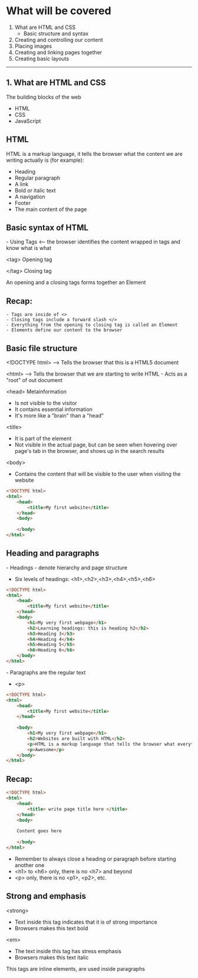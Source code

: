 # What will be covered
1. What are HTML and CSS
    * Basic structure and syntax
1. Creating and controlling our content
1. Placing images
1. Creating and linking pages together
1. Creating basic layouts

---

## 1. What are HTML and CSS
	
The building blocks of the web
* HTML
* CSS
* JavaScript
	
## HTML

<p> HTML is a markup language, it tells the browser what the content we are writing actually is (for example):<p>

* Heading
* Regular paragraph
* A link
* Bold or italic text
* A navigation
* Footer
* The main content of the page

## Basic syntax of HTML
\- Using Tags <-- the browser identifies the content wrapped in tags and know what is what

\<tag> Opening tag

\</tag> Closing tag

An opening and a closing tags forms together an Element

## Recap:
	- Tags are inside of <> 
	- Closing tags include a forward slash </>
	- Everything from the opening to closing tag is called an Element
	- Elements define our content to the browser 


## Basic file structure

\<!DOCTYPE html> --> Tells the browser that this is a HTML5 document

\<html> --> Tells the browser that we are starting to write HTML - Acts as a "root" of out document

\<head> Metainformation
* Is not visible to the visitor
* It contains essential information
* It's more like a "brain" than a "head"

\<title> 
* It is part of the <head> </head> element
* Not visible in the actual page, but can be seen when hovering over page's tab in the browser, and shows up in the search results

\<body>
* Contains the content that will be visible to the user when visiting the website

```html
<!DOCTYPE html>
<html>
    <head>
        <title>My first website</title>
    </head>
    <body>
        
    </body>
</html>
```

## Heading and paragraphs

\- Headings - denote hierarchy and page structure
    
* Six levels of headings: \<h1>,\<h2>,\<h3>,\<h4>,\<h5>,\<h6>

```html
<!DOCTYPE html>
<html>
    <head>
        <title>My first website</title>
    </head>
    <body>
        <h1>My very first webpage</h1>
        <h2>Learning headings: this is heading h2</h2>
        <h3>Heading 3</h3>
        <h4>Heading 4</h4>
        <h5>Heading 5</h5>
        <h6>Heading 6</h6>
    </body>
</html>
```

\- Paragraphs are the regular text
* \<p>

```html
<!DOCTYPE html>
<html>
    <head>
        <title>My first website</title>
    </head>
    
    <body>
        <h1>My very first webpage</h1>
        <h2>Websites are built with HTML</h2>
        <p>HTML is a markup language that tells the browser what everything is</p>
        <p>Awesome</p>
    </body> 
</html>
```

## Recap:

```html
<!DOCTYPE html>
<html>
	<head>
		<title> write page title here </title>
	</head>
	<body>
	
	Content goes here
	
	</body>
</html>
```

* Remember to always close a heading or paragraph before starting another one
* \<h1> to \<h6> only, there is no \<h7> and beyond
* \<p> only, there is no \<p1>, \<p2>, etc.

## Strong and emphasis

\<strong>
* Text inside this tag indicates that it is of strong importance
* Browsers makes this text bold

\<em>
* The text inside this tag has stress emphasis
* Browsers makes this text italic

This tags are inline elements, are used inside paragraphs
